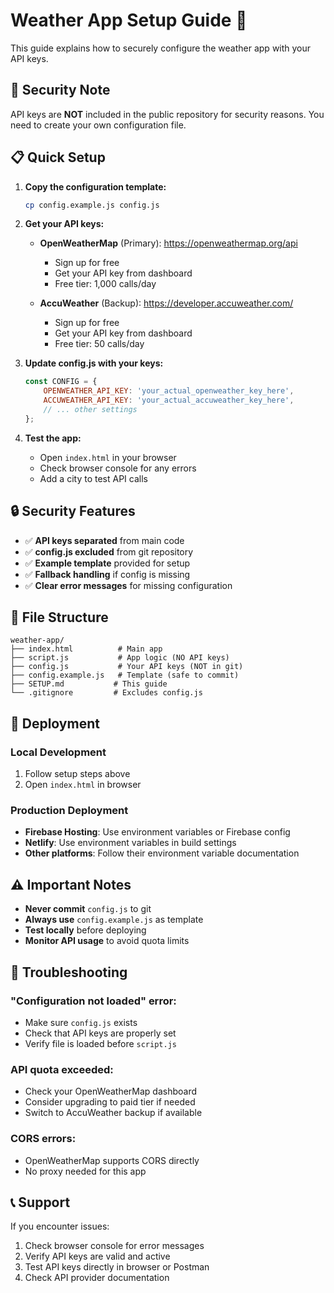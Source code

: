 # Weather App Setup Guide 🔐

This guide explains how to securely configure the weather app with your API keys.

## 🚨 Security Note

API keys are **NOT** included in the public repository for security reasons. You need to create your own configuration file.

## 📋 Quick Setup

1. **Copy the configuration template:**
   ```bash
   cp config.example.js config.js
   ```

2. **Get your API keys:**
   - **OpenWeatherMap** (Primary): https://openweathermap.org/api
     - Sign up for free
     - Get your API key from dashboard
     - Free tier: 1,000 calls/day
   
   - **AccuWeather** (Backup): https://developer.accuweather.com/
     - Sign up for free  
     - Get your API key from dashboard
     - Free tier: 50 calls/day

3. **Update config.js with your keys:**
   ```javascript
   const CONFIG = {
       OPENWEATHER_API_KEY: 'your_actual_openweather_key_here',
       ACCUWEATHER_API_KEY: 'your_actual_accuweather_key_here',
       // ... other settings
   };
   ```

4. **Test the app:**
   - Open `index.html` in your browser
   - Check browser console for any errors
   - Add a city to test API calls

## 🔒 Security Features

- ✅ **API keys separated** from main code
- ✅ **config.js excluded** from git repository  
- ✅ **Example template** provided for setup
- ✅ **Fallback handling** if config is missing
- ✅ **Clear error messages** for missing configuration

## 📁 File Structure

```
weather-app/
├── index.html          # Main app
├── script.js           # App logic (NO API keys)
├── config.js           # Your API keys (NOT in git)
├── config.example.js   # Template (safe to commit)
├── SETUP.md           # This guide
└── .gitignore         # Excludes config.js
```

## 🚀 Deployment

### Local Development
1. Follow setup steps above
2. Open `index.html` in browser

### Production Deployment
- **Firebase Hosting**: Use environment variables or Firebase config
- **Netlify**: Use environment variables in build settings
- **Other platforms**: Follow their environment variable documentation

## ⚠️ Important Notes

- **Never commit** `config.js` to git
- **Always use** `config.example.js` as template
- **Test locally** before deploying
- **Monitor API usage** to avoid quota limits

## 🔧 Troubleshooting

### "Configuration not loaded" error:
- Make sure `config.js` exists
- Check that API keys are properly set
- Verify file is loaded before `script.js`

### API quota exceeded:
- Check your OpenWeatherMap dashboard
- Consider upgrading to paid tier if needed
- Switch to AccuWeather backup if available

### CORS errors:
- OpenWeatherMap supports CORS directly
- No proxy needed for this app

## 📞 Support

If you encounter issues:
1. Check browser console for error messages
2. Verify API keys are valid and active
3. Test API keys directly in browser or Postman
4. Check API provider documentation 
